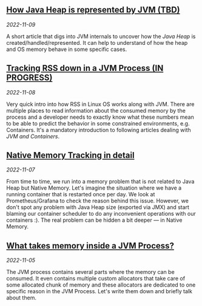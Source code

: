 ## <a href="?how-java-heap-is-represented">How Java Heap is represented by JVM (TBD)</a>
_2022-11-09_

A short article that digs into JVM internals to uncover how the _Java Heap_ is
created/handled/represented. It can help to understand of how the heap and OS memory behave
in some specific cases.

## <a href="?tracking-rss-in-jvm-process">Tracking RSS down in a JVM Process (IN PROGRESS)</a>
_2022-11-08_

Very quick intro into how RSS in Linux OS works along with JVM. There are multiple places to read
information about the consumed memory by the process and a developer needs to exactly know
what these numbers mean to be able to predict the behavior in some constrained environments,
e.g. Containers. It's a mandatory introduction to following articles dealing with _JVM and Containers_.

## <a href="?native-memory-tracking">Native Memory Tracking in detail</a>
_2022-11-07_

From time to time, we run into a memory problem that is not related to Java Heap but Native Memory. 
Let's imagine the situation where we have a running container that is restarted once per day. 
We look at Prometheus/Grafana to check the reason behind this issue. However, we don't spot 
any problem with Java Heap size (exported via JMX) and start blaming our container scheduler 
to do any inconvenient operations with our containers :). The real problem can be hidden 
a bit deeper — in Native Memory.

## <a href="?memory-in-jvm-process">What takes memory inside a JVM Process?</a>
_2022-11-05_

The JVM process contains several parts where the memory can be consumed. It even contains
multiple custom allocators that take care of some allocated chunk of memory and these
allocators are dedicated to one specific reason in the JVM Process. Let's write them down
and briefly talk about them.